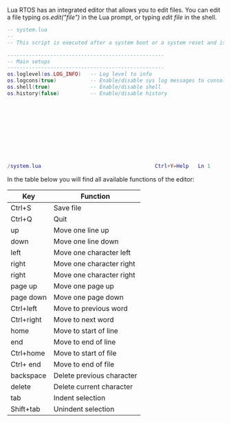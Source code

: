 Lua RTOS has an integrated editor that allows you to edit files. You can edit a file typing _os.edit("file")_ in the Lua prompt, or typing _edit file_ in the shell.

```lua
-- system.lua
--
-- This script is executed after a system boot or a system reset and is intended-- for setup the system.

---------------------------------------------------
-- Main setups
---------------------------------------------------
os.loglevel(os.LOG_INFO)   -- Log level to info
os.logcons(true)           -- Enable/disable sys log messages to console
os.shell(true)             -- Enable/disable shell
os.history(false)          -- Enable/disable history











/system.lua                                     Ctrl+Y=Help   Ln 1     Col 1   
```

In the table below you will find all available functions of the editor:

|Key| Function |
|---|----------|
| Ctrl+S | Save file |
| Ctrl+Q | Quit |
| up | Move one line up |
| down | Move one line down |
| left | Move one character left |
| right | Move one character right |
| right | Move one character right |
| page up | Move one page up |
| page down | Move one page down |
| Ctrl+left | Move to previous word |
| Ctrl+right | Move to next word |
| home | Move to start of line |
| end | Move to end of line |
| Ctrl+home | Move to start of file |
| Ctrl+ end | Move to end of file |
| backspace | Delete previous character |
| delete | Delete current character |
| tab | Indent selection |
| Shift+tab | Unindent selection |